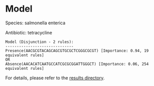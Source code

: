 
# Model

Species: salmonella enterica

Antibiotic: tetracycline

```
Model (Disjunction - 2 rules):
------------------------------
Presence(AACGCGTACAGCAGCGTGCGCTCGGGCGCGT) [Importance: 0.94, 19 equivalent rules]
OR
Absence(AACACATCAATGCCATCGCGCGGATTGGGCT) [Importance: 0.06, 254 equivalent rules]

```

For details, please refer to the [results directory](../../../../../results/scm_b/salmonella%20enterica/tetracycline/repeat_2/).

